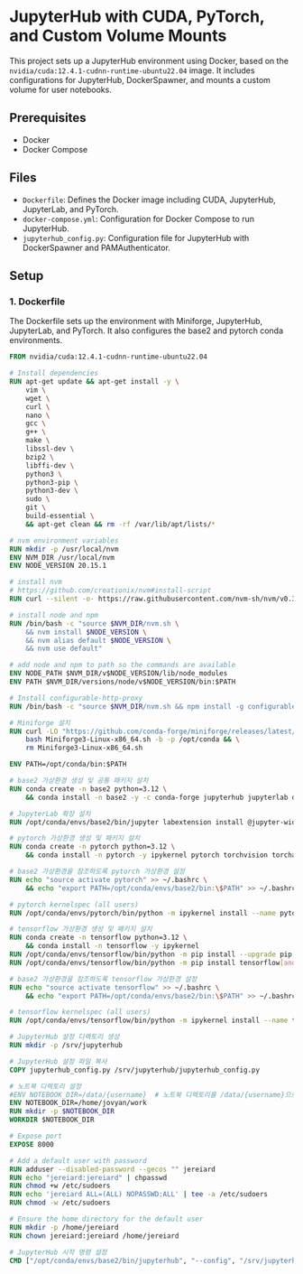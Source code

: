 # JupyterHub with CUDA, PyTorch, and Custom Volume Mounts

This project sets up a JupyterHub environment using Docker, based on the `nvidia/cuda:12.4.1-cudnn-runtime-ubuntu22.04` image. It includes configurations for JupyterHub, DockerSpawner, and mounts a custom volume for user notebooks.

## Prerequisites

- Docker
- Docker Compose

## Files

- `Dockerfile`: Defines the Docker image including CUDA, JupyterHub, JupyterLab, and PyTorch.
- `docker-compose.yml`: Configuration for Docker Compose to run JupyterHub.
- `jupyterhub_config.py`: Configuration file for JupyterHub with DockerSpawner and PAMAuthenticator.

## Setup

### 1. Dockerfile

The Dockerfile sets up the environment with Miniforge, JupyterHub, JupyterLab, and PyTorch. It also configures the base2 and pytorch conda environments.

```dockerfile
FROM nvidia/cuda:12.4.1-cudnn-runtime-ubuntu22.04

# Install dependencies
RUN apt-get update && apt-get install -y \
    vim \
    wget \
    curl \
    nano \
    gcc \
    g++ \
    make \
    libssl-dev \
    bzip2 \
    libffi-dev \
    python3 \
    python3-pip \
    python3-dev \
    sudo \
    git \
    build-essential \
    && apt-get clean && rm -rf /var/lib/apt/lists/*

# nvm environment variables
RUN mkdir -p /usr/local/nvm
ENV NVM_DIR /usr/local/nvm
ENV NODE_VERSION 20.15.1

# install nvm
# https://github.com/creationix/nvm#install-script
RUN curl --silent -o- https://raw.githubusercontent.com/nvm-sh/nvm/v0.39.7/install.sh | bash

# install node and npm
RUN /bin/bash -c "source $NVM_DIR/nvm.sh \
    && nvm install $NODE_VERSION \
    && nvm alias default $NODE_VERSION \
    && nvm use default"

# add node and npm to path so the commands are available
ENV NODE_PATH $NVM_DIR/v$NODE_VERSION/lib/node_modules
ENV PATH $NVM_DIR/versions/node/v$NODE_VERSION/bin:$PATH

# Install configurable-http-proxy
RUN /bin/bash -c "source $NVM_DIR/nvm.sh && npm install -g configurable-http-proxy"

# Miniforge 설치
RUN curl -LO "https://github.com/conda-forge/miniforge/releases/latest/download/Miniforge3-Linux-x86_64.sh" && \
    bash Miniforge3-Linux-x86_64.sh -b -p /opt/conda && \
    rm Miniforge3-Linux-x86_64.sh

ENV PATH=/opt/conda/bin:$PATH

# base2 가상환경 생성 및 공통 패키지 설치
RUN conda create -n base2 python=3.12 \
    && conda install -n base2 -y -c conda-forge jupyterhub jupyterlab dockerspawner ipykernel ipywidgets wheel notebook numpy pandas scipy

# JupyterLab 확장 설치
RUN /opt/conda/envs/base2/bin/jupyter labextension install @jupyter-widgets/jupyterlab-manager

# pytorch 가상환경 생성 및 패키지 설치
RUN conda create -n pytorch python=3.12 \
    && conda install -n pytorch -y ipykernel pytorch torchvision torchaudio pytorch-cuda=12.4 -c pytorch-nightly -c nvidia

# base2 가상환경을 참조하도록 pytorch 가상환경 설정
RUN echo "source activate pytorch" >> ~/.bashrc \
    && echo "export PATH=/opt/conda/envs/base2/bin:\$PATH" >> ~/.bashrc

# pytorch kernelspec (all users)
RUN /opt/conda/envs/pytorch/bin/python -m ipykernel install --name pytorch --display-name "PyTorch (CUDA 12.4)"

# tensorflow 가상환경 생성 및 패키지 설치
RUN conda create -n tensorflow python=3.12 \
    && conda install -n tensorflow -y ipykernel
RUN /opt/conda/envs/tensorflow/bin/python -m pip install --upgrade pip
RUN /opt/conda/envs/tensorflow/bin/python -m pip install tensorflow[and-cuda]

# base2 가상환경을 참조하도록 tensorflow 가상환경 설정
RUN echo "source activate tensorflow" >> ~/.bashrc \
    && echo "export PATH=/opt/conda/envs/base2/bin:\$PATH" >> ~/.bashrc

# tensorflow kernelspec (all users)
RUN /opt/conda/envs/tensorflow/bin/python -m ipykernel install --name tensorflow --display-name "TensorFlow (CUDA 12.4)"

# JupyterHub 설정 디렉토리 생성
RUN mkdir -p /srv/jupyterhub

# JupyterHub 설정 파일 복사
COPY jupyterhub_config.py /srv/jupyterhub/jupyterhub_config.py

# 노트북 디렉토리 설정
#ENV NOTEBOOK_DIR=/data/{username}  # 노트북 디렉토리를 /data/{username}으로 변경
ENV NOTEBOOK_DIR=/home/jovyan/work
RUN mkdir -p $NOTEBOOK_DIR
WORKDIR $NOTEBOOK_DIR

# Expose port
EXPOSE 8000

# Add a default user with password 
RUN adduser --disabled-password --gecos "" jereiard
RUN echo "jereiard:jereiard" | chpasswd
RUN chmod +w /etc/sudoers
RUN echo 'jereiard ALL=(ALL) NOPASSWD:ALL' | tee -a /etc/sudoers
RUN chmod -w /etc/sudoers

# Ensure the home directory for the default user
RUN mkdir -p /home/jereiard
RUN chown jereiard:jereiard /home/jereiard

# JupyterHub 시작 명령 설정
CMD ["/opt/conda/envs/base2/bin/jupyterhub", "--config", "/srv/jupyterhub/jupyterhub_config.py"]
```
